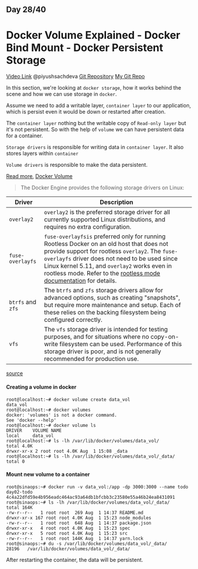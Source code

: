 ## Day 28/40
# Docker Volume Explained - Docker Bind Mount - Docker Persistent Storage
[Video Link](https://www.youtube.com/watch?v=ZAPX21TMkkQ)
@piyushsachdeva 
[Git Repository](https://github.com/piyushsachdeva/CKA-2024/)
[My Git Repo](https://github.com/sina14/40daysofkubernetes)



In this section, we're looking at `docker storage`, how it works behind the scene and how we can use storage in `docker`.

Assume we need to add a writable layer, `container layer` to our application, which is persist even it would be down or restarted after creation.

The `container layer` nothing but the writable copy of `Read-only layer` but it's not persistent.
So with the help of `volume` we can have persistent data for a container.

`Storage drivers` is responsible for writing data in `container layer`. It also stores layers within `container`

`Volume drivers` is responsible to make the data persistent.

[Read more](https://docs.docker.com/storage/storagedriver/#storage-drivers-versus-docker-volumes), [Docker Volume](https://docs.docker.com/storage/volumes/)

> The Docker Engine provides the following storage drivers on Linux:

| Driver | Description |
| ------ | ------ |
| `overlay2` | `overlay2` is the preferred storage driver for all currently supported Linux distributions, and requires no extra configuration. |
| `fuse-overlayfs` | `fuse-overlayfsis` preferred only for running Rootless Docker on an old host that does not provide support for rootless `overlay2`. The `fuse-overlayfs` driver does not need to be used since Linux kernel 5.11, and `overlay2` works even in rootless mode. Refer to the [rootless mode documentation](https://docs.docker.com/engine/security/rootless/) for details. |
| `btrfs` and `zfs` | The `btrfs` and `zfs` storage drivers allow for advanced options, such as creating "snapshots", but require more maintenance and setup. Each of these relies on the backing filesystem being configured correctly. |
| `vfs` | The `vfs` storage driver is intended for testing purposes, and for situations where no copy-on-write filesystem can be used. Performance of this storage driver is poor, and is not generally recommended for production use. |

[source](https://docs.docker.com/storage/storagedriver/select-storage-driver/)

#### Creating a volume in docker

```console
root@localhost:~# docker volume create data_vol
data_vol
root@localhost:~# docker volumes
docker: 'volumes' is not a docker command.
See 'docker --help'
root@localhost:~# docker volume ls
DRIVER    VOLUME NAME
local     data_vol
root@localhost:~# ls -lh /var/lib/docker/volumes/data_vol/
total 4.0K
drwxr-xr-x 2 root root 4.0K Aug  1 15:08 _data
root@localhost:~# ls -lh /var/lib/docker/volumes/data_vol/_data/
total 0
```

#### Mount new volume to a container

```console
root@sinaops:~# docker run -v data_vol:/app -dp 3000:3000 --name todo day02-todo
4c4a22dfd59e4b956eadc464ac93a64db1bfcbb3c23580e55a46b24ea8431091
root@sinaops:~# ls -lh /var/lib/docker/volumes/data_vol/_data/
total 164K
-rw-r--r--   1 root root  269 Aug  1 14:37 README.md
drwxr-xr-x 167 root root 4.0K Aug  1 15:23 node_modules
-rw-r--r--   1 root root  648 Aug  1 14:37 package.json
drwxr-xr-x   4 root root 4.0K Aug  1 15:23 spec
drwxr-xr-x   5 root root 4.0K Aug  1 15:23 src
-rw-r--r--   1 root root 144K Aug  1 14:37 yarn.lock
root@sinaops:~# du -s /var/lib/docker/volumes/data_vol/_data/
28196   /var/lib/docker/volumes/data_vol/_data/

```
After restarting the container, the data will be persistent.



